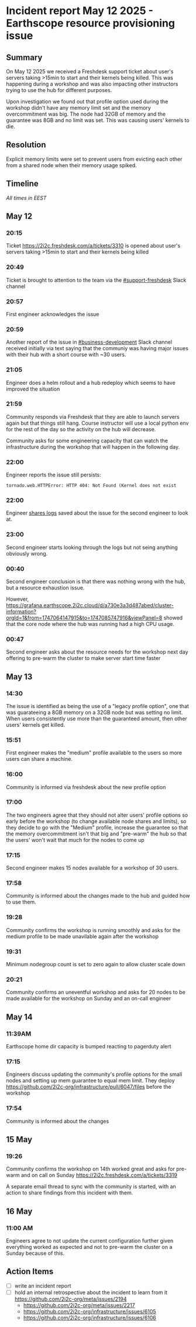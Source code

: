 # Incident report May 12 2025 - Earthscope resource provisioning issue
 
 
## Summary
 
On May 12 2025 we received a Freshdesk support ticket about user's servers taking >15min to start and their kernels being killed. This was happening during a workshop and was also impacting other instructors trying to use the hub for different purposes.
 
Upon investigation we found out that profile option used during the workshop didn't have any memory limit set and the memory overcommitment was big. The node had 32GB of memory and the guarantee was 8GB and no limit was set. This was causing users' kernels to die.

## Resolution

Explicit memory limits were set to prevent users from evicting each other from a shared node when their memory usage spiked.

## Timeline

_All times in EEST_

## May 12

### 20:15

Ticket https://2i2c.freshdesk.com/a/tickets/3310 is opened about user's servers taking >15min to start and their kernels being killed

### 20:49

Ticket is brought to attention to the team via the [#support-freshdesk](https://2i2c.slack.com/archives/C028WU9PFBN/p1747072166510619) Slack channel

### 20:57
First engineer acknowledges the issue


### 20:59

Another report of the issue in [#business-development](https://2i2c.slack.com/archives/G015W2KSBCP/p1747072790080979) Slack channel received initially via text saying that the communiy was having major issues with their hub with a short course with ~30 users.

### 21:05

Engineer does a helm rollout and a hub redeploy which seems to have improved the situation

### 21:59
Community responds via Freshdesk that they are able to launch servers again but that things still hang. Course instructor will use a local python env for the rest of the day so the activity on the hub will decrease.

Community asks for some engineering capacity that can watch the infrastructure during the workshop that will happen in the following day.

### 22:00
Engineer reports the issue still persists:

```
tornado.web.HTTPError: HTTP 404: Not Found (Kernel does not exist
```

### 22:00
Engineer [shares logs](https://2i2c.slack.com/archives/C028WU9PFBN/p1747080050890899?thread_ts=1747072166.510619&cid=C028WU9PFBN) saved about the issue for the second engineer to look at.

### 23:00

Second engineer starts looking through the logs but not seing anything obviously wrong.

### 00:40

Second engineer conclusion is that there was nothing wrong with the hub, but a resource exhaustion issue.

However, https://grafana.earthscope.2i2c.cloud/d/a730e3a3d487abed/cluster-information?orgId=1&from=1747064147915&to=1747085747916&viewPanel=8 showed that the core node where the hub was running had a high CPU usage.

### 00:47

Second engineer asks about the resource needs for the workshop next day offering to pre-warm the cluster to make server start time faster

## May 13

### 14:30

The issue is identified as being the use of a "legacy profile option", one that was guarateeing a 8GB memory on a 32GB node but was setting no limit. When users consistently use more than the guaranteed amount, then other users' kernels get killed.

### 15:51

First engineer makes the "medium" profile available to the users so more users can share a machine.

### 16:00

Community is informed via freshdesk about the new profile option

### 17:00
The two engineers agree that they should not alter users' profile options so early before the workshop (to change available node shares and limits), so they decide to go with the "Medium" profile, increase the guarantee so that the memory overcommitment isn't that big and "pre-warm" the hub so that the users' won't wait that much for the nodes to come up

### 17:15
Second engineer makes 15 nodes available for a workshop of 30 users.

### 17:58

Community is informed about the changes made to the hub and guided how to use them.

### 19:28

Community confirms the workshop is running smoothly and asks for the medium profile to be made unavilable again after the workshop

### 19:31

Minimum nodegroup count is set to zero again to allow cluster scale down

### 20:21

Community confirms an uneventful workshop and asks for 20 nodes to be made available for the workshop on Sunday and an on-call engineer

## May 14

### 11:39AM

Earthscope home dir capacity is bumped reacting to pagerduty alert

### 17:15

Engineers discuss updating the community's profile options for the small nodes and setting up mem guarantee to equal mem limit. 
They deploy https://github.com/2i2c-org/infrastructure/pull/6047/files before the workshop

### 17:54

Community is informed about the changes

## 15 May

### 19:26

Community confirms the workshop on 14th worked great and asks for pre-warm and on call on Sunday https://2i2c.freshdesk.com/a/tickets/3319

A separate email thread to sync with the community is started, with an action to share findings from this incident with them. 

## 16 May

### 11:00 AM
Engineers agree to not update the current configuration further given everything worked as expected and not to pre-warm the cluster on a Sunday because of this.

## Action Items

- [ ] write an incident report
- [ ] hold an internal retrospective about the incident to learn from it https://github.com/2i2c-org/meta/issues/2194
  - https://github.com/2i2c-org/meta/issues/2217
  - https://github.com/2i2c-org/infrastructure/issues/6105
  - https://github.com/2i2c-org/infrastructure/issues/6106 
